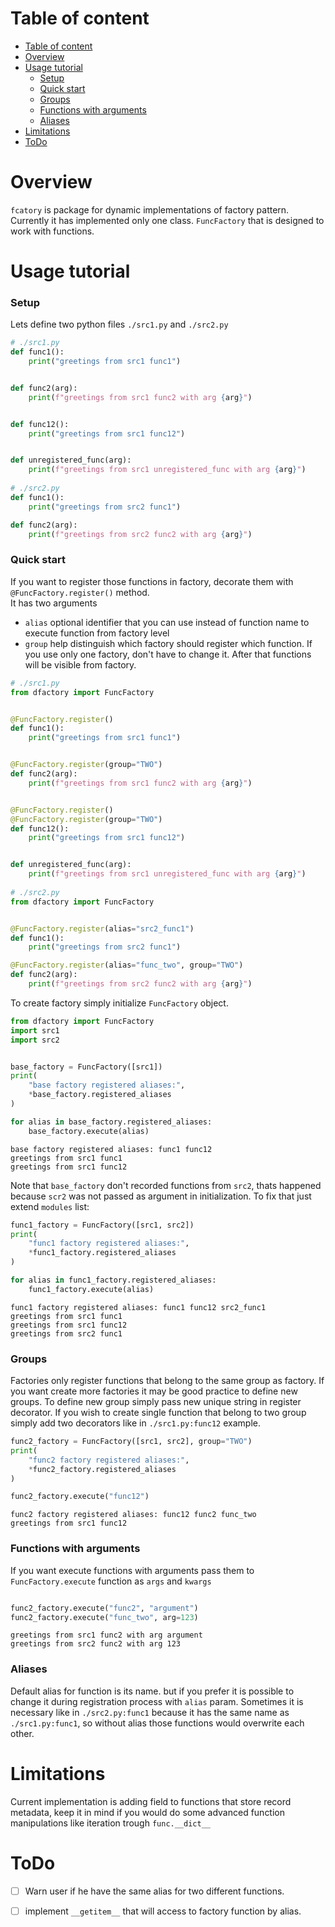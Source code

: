# Table of content
- [Table of content](#table-of-content)
- [Overview](#overview)
- [Usage tutorial](#usage-tutorial)
    - [Setup](#setup)
    - [Quick start](#quick-start)
    - [Groups](#groups)
    - [Functions with arguments](#functions-with-arguments)
    - [Aliases](#aliases)
- [Limitations](#limitations)
- [ToDo](#todo)

# Overview

`fcatory` is package for dynamic implementations of factory pattern. Currently it has implemented only one class. `FuncFactory` that is designed to work with functions.

# Usage tutorial

### Setup

Lets define two python files `./src1.py` and `./src2.py`


```python
# ./src1.py
def func1():
    print("greetings from src1 func1")


def func2(arg):
    print(f"greetings from src1 func2 with arg {arg}")


def func12():
    print("greetings from src1 func12")


def unregistered_func(arg):
    print(f"greetings from src1 unregistered_func with arg {arg}")
    
# ./src2.py
def func1():
    print("greetings from src2 func1")

def func2(arg):
    print(f"greetings from src2 func2 with arg {arg}")
```

### Quick start

If you want to register those functions in factory, decorate them with `@FuncFactory.register()` method.  
It has two arguments
- `alias` optional identifier that you can use instead of function name to execute function from factory level
- `group` help distinguish which factory should register which function. If you use only one factory, don't have to change it.
After that functions will be visible from factory.


```python
# ./src1.py
from dfactory import FuncFactory


@FuncFactory.register()
def func1():
    print("greetings from src1 func1")


@FuncFactory.register(group="TWO")
def func2(arg):
    print(f"greetings from src1 func2 with arg {arg}")


@FuncFactory.register()
@FuncFactory.register(group="TWO")
def func12():
    print("greetings from src1 func12")


def unregistered_func(arg):
    print(f"greetings from src1 unregistered_func with arg {arg}")
    
# ./src2.py
from dfactory import FuncFactory


@FuncFactory.register(alias="src2_func1")
def func1():
    print("greetings from src2 func1")

@FuncFactory.register(alias="func_two", group="TWO")
def func2(arg):
    print(f"greetings from src2 func2 with arg {arg}")
```

To create factory simply initialize `FuncFactory` object.


```python
from dfactory import FuncFactory
import src1
import src2


base_factory = FuncFactory([src1])
print(
    "base factory registered aliases:", 
    *base_factory.registered_aliases
)

for alias in base_factory.registered_aliases:
    base_factory.execute(alias)
```

    base factory registered aliases: func1 func12
    greetings from src1 func1
    greetings from src1 func12


Note that `base_factory` don't recorded functions from `src2`, thats happened because `scr2` was not passed as argument in initialization. To fix that just extend `modules` list:


```python
func1_factory = FuncFactory([src1, src2])
print(
    "func1 factory registered aliases:", 
    *func1_factory.registered_aliases
)

for alias in func1_factory.registered_aliases:
    func1_factory.execute(alias)
```

    func1 factory registered aliases: func1 func12 src2_func1
    greetings from src1 func1
    greetings from src1 func12
    greetings from src2 func1


### Groups

Factories only register functions that belong to the same group as factory. If you want create more factories it may be good practice to define new groups. To define new group simply pass new unique string in register decorator. If you wish to create single function that belong to two group simply add two decorators like in `./src1.py:func12` example.


```python
func2_factory = FuncFactory([src1, src2], group="TWO")
print(
    "func2 factory registered aliases:", 
    *func2_factory.registered_aliases
)

func2_factory.execute("func12")
```

    func2 factory registered aliases: func12 func2 func_two
    greetings from src1 func12


### Functions with arguments
If you want execute functions with arguments pass them to `FuncFactory.execute` function as `args` and `kwargs`


```python

func2_factory.execute("func2", "argument")
func2_factory.execute("func_two", arg=123)
```

    greetings from src1 func2 with arg argument
    greetings from src2 func2 with arg 123


### Aliases
Default alias for function is its name. but if you prefer it is possible to change it during registration process with `alias` param. Sometimes it is necessary like in `./src2.py:func1` because it has the same name as `./src1.py:func1`, so without alias those functions would overwrite each other. 

# Limitations
Current implementation is adding field to functions that store record metadata, keep it in mind if you would do some advanced function manipulations like iteration trough `func.__dict__`

# ToDo
- [ ] Warn user if he have the same alias for two different functions.
- [ ] implement `__getitem__` that will access to factory function by alias.

